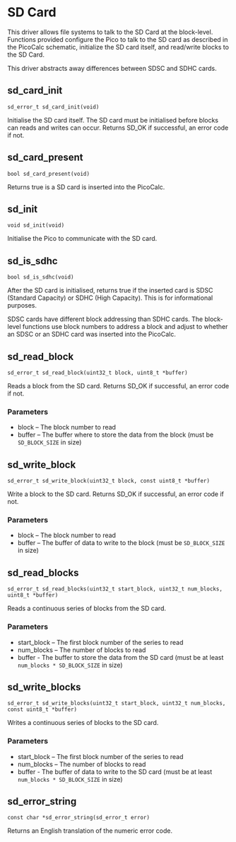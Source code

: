 # SD Card

This driver allows file systems to talk to the SD Card at the block-level. Functions provided configure the Pico to talk to the SD card as described in the PicoCalc schematic, initialize the SD card itself, and read/write blocks to the SD Card.

This driver abstracts away differences between SDSC and SDHC cards.


## sd_card_init

`sd_error_t sd_card_init(void)`

Initialise the SD card itself. The SD card must be initialised before blocks can reads and writes can occur. Returns SD_OK if successful, an error code if not.


## sd_card_present

`bool sd_card_present(void)`

Returns true is a SD card is inserted into the PicoCalc.


## sd_init

`void sd_init(void)`

Initialise the Pico to communicate with the SD card.


## sd_is_sdhc

`bool sd_is_sdhc(void)`

After the SD card is initialised, returns true if the inserted card is SDSC (Standard Capacity) or SDHC (High Capacity). This is for informational purposes.

SDSC cards have different block addressing than SDHC cards. The block-level functions use block numbers to address a block and adjust to whether an SDSC or an SDHC card was inserted into the PicoCalc.

## sd_read_block

`sd_error_t sd_read_block(uint32_t block, uint8_t *buffer)`

Reads a block from the SD card. Returns SD_OK if successful, an error code if not.

### Parameters

- block – The block number to read
- buffer – The buffer where to store the data from the block (must be `SD_BLOCK_SIZE` in size)

## sd_write_block

`sd_error_t sd_write_block(uint32_t block, const uint8_t *buffer)`

Write a block to the SD card. Returns SD_OK if successful, an error code if not.

### Parameters

- block – The block number to read
- buffer – The buffer of data to write to the block (must be `SD_BLOCK_SIZE` in size)


## sd_read_blocks

`sd_error_t sd_read_blocks(uint32_t start_block, uint32_t num_blocks, uint8_t *buffer)`

Reads a continuous series of blocks from the SD card. 

### Parameters

- start_block – The first block number of the series to read
- num_blocks – The number of blocks to read
- buffer - The buffer to store the data from the SD card (must be at least `num_blocks * SD_BLOCK_SIZE` in size)


## sd_write_blocks

`sd_error_t sd_write_blocks(uint32_t start_block, uint32_t num_blocks, const uint8_t *buffer)`

Writes a continuous series of blocks to the SD card. 

### Parameters

- start_block – The first block number of the series to read
- num_blocks – The number of blocks to read
- buffer - The buffer of data to write to the SD card (must be at least `num_blocks * SD_BLOCK_SIZE` in size)


## sd_error_string

`const char *sd_error_string(sd_error_t error)`

Returns an English translation of the numeric error code.
